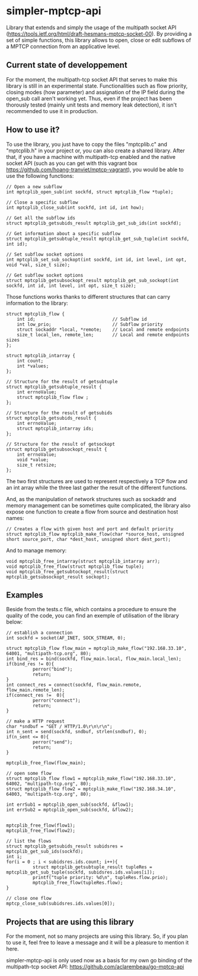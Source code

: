 # simpler-mptcp-api

Library that extends and simply the usage of the multipath socket API (https://tools.ietf.org/html/draft-hesmans-mptcp-socket-00). 
By providing a set of simple functions, this library allows to open, close or edit subflows of a MPTCP connection from an applicative level. 

## Current state of developpement

For the moment, the multipath-tcp socket API that serves to make this library is still in an experimental state. 
Functionalities such as flow priority, closing modes (how parameter) and assignation of the IP field during the open_sub call aren't working yet. 
Thus, even if the project has been thorously tested (mainly unit tests and memory leak detection), it isn't recommended to use it in production. 

## How to use it? 

To use the library, you just have to copy the files "mptcplib.c" and "mptcplib.h" in your project or, you can also create a shared library. 
After that, if you have a machine with multipath-tcp enabled and the native socket API (such as you can get with this vagrant box https://github.com/hoang-tranviet/mptcp-vagrant), you would be able to use the following functions: 

```
// Open a new subflow
int mptcplib_open_sub(int sockfd, struct mptcplib_flow *tuple);

// Close a specific subflow
int mptcplib_close_sub(int sockfd, int id, int how);

// Get all the subflow ids
struct mptcplib_getsubids_result mptcplib_get_sub_ids(int sockfd);

// Get information about a specific subflow
struct mptcplib_getsubtuple_result mptcplib_get_sub_tuple(int sockfd, int id);

// Set subflow socket options
int mptcplib_set_sub_sockopt(int sockfd, int id, int level, int opt, void *val, size_t size);

// Get subflow socket options
struct mptcplib_getsubsockopt_result mptcplib_get_sub_sockopt(int sockfd, int id, int level, int opt, size_t size);
```

Those functions works thanks to different structures that can carry information to the library: 

```
struct mptcplib_flow {
    int id;                             // Subflow id
    int low_prio;                       // Subflow priority
    struct sockaddr *local, *remote;    // Local and remote endpoints
    size_t local_len, remote_len;       // Local and remote endpoints sizes
};

struct mptcplib_intarray {
    int count;
    int *values;
};

// Structure for the result of getsubtuple
struct mptcplib_getsubtuple_result {
    int errnoValue;
    struct mptcplib_flow flow ;
};

// Structure for the result of getsubids
struct mptcplib_getsubids_result {
    int errnoValue;
    struct mptcplib_intarray ids;
};

// Structure for the result of getsockopt
struct mptcplib_getsubsockopt_result {
    int errnoValue;
    void *value;
    size_t retsize;
};
```

The two first structures are used to represent respectively a TCP flow and an int array while the three last gather the result of the different functions. 

And, as the manipulation of network structures such as sockaddr and memory management can be sometimes quite complicated, the library also expose one function to create a flow from source and destination host names: 

```
// Creates a flow with given host and port and default priority
struct mptcplib_flow mptcplib_make_flow(char *source_host, unsigned short source_port, char *dest_host, unsigned short dest_port);
```

And to manage memory: 

```
void mptcplib_free_intarray(struct mptcplib_intarray arr);
void mptcplib_free_flow(struct mptcplib_flow tuple);
void mptcplib_free_getsubtockopt_result(struct mptcplib_getsubsockopt_result sockopt);
```

## Examples 

Beside from the tests.c file, which contains a procedure to ensure the quality of the code, you can find an exemple of utilisation of the library below: 

```
// establish a connection
int sockfd = socket(AF_INET, SOCK_STREAM, 0);

struct mptcplib_flow flow_main = mptcplib_make_flow("192.168.33.10", 64001, "multipath-tcp.org", 80);
int bind_res = bind(sockfd, flow_main.local, flow_main.local_len);
if(bind_res != 0){
          perror("bind");
          return;
}
int connect_res = connect(sockfd, flow_main.remote, flow_main.remote_len);
if(connect_res !=  0){
          perror("connect");
          return;
}

// make a HTTP request
char *sndbuf = "GET / HTTP/1.0\r\n\r\n";
int n_sent = send(sockfd, sndbuf, strlen(sndbuf), 0);
if(n_sent <= 0){
          perror("send");
          return;
}

mptcplib_free_flow(flow_main);

// open some flow
struct mptcplib_flow flow1 = mptcplib_make_flow("192.168.33.10", 64002, "multipath-tcp.org", 80);
struct mptcplib_flow flow2 = mptcplib_make_flow("192.168.34.10", 64003, "multipath-tcp.org", 80);

int errSub1 = mptcplib_open_sub(sockfd, &flow1);
int errSub2 = mptcplib_open_sub(sockfd, &flow2);


mptcplib_free_flow(flow1);
mptcplib_free_flow(flow2);

// list the flows
struct mptcplib_getsubids_result subidsres = mptcplib_get_sub_ids(sockfd);
int i;
for(i = 0 ; i < subidsres.ids.count; i++){
          struct mptcplib_getsubtuple_result tupleRes = mptcplib_get_sub_tuple(sockfd, subidsres.ids.values[i]);
          printf("tuple priority: %d\n", tupleRes.flow.prio); 
          mptcplib_free_flow(tupleRes.flow);
}

// close one flow
mptcp_close_sub(subidsres.ids.values[0]); 
```
    
## Projects that are using this library 

For the moment, not so many projects are using this library. So, if you plan to use it, feel free to leave a message and it will be a pleasure to mention it here. 

simpler-mptcp-api is only used now as a basis for my own go binding of the multipath-tcp socket API: 
https://github.com/aclarembeau/go-mptcp-api

